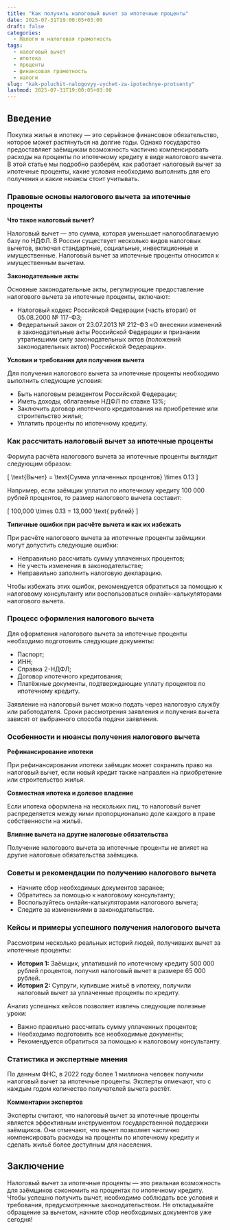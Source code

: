 ```yaml
---
title: "Как получить налоговый вычет за ипотечные проценты"
date: 2025-07-31T19:00:05+03:00
draft: false
categories:
  - Налоги и налоговая грамотность
tags:
  - налоговый вычет
  - ипотека
  - проценты
  - финансовая грамотность
  - налоги
slug: "kak-poluchit-nalogovyy-vychet-za-ipotechnye-protsenty"
lastmod: 2025-07-31T19:00:05+03:00
---
```


## Введение

Покупка жилья в ипотеку — это серьёзное финансовое обязательство, которое может растянуться на долгие годы. Однако государство предоставляет заёмщикам возможность частично компенсировать расходы на проценты по ипотечному кредиту в виде налогового вычета. В этой статье мы подробно разберём, как работает налоговый вычет за ипотечные проценты, какие условия необходимо выполнить для его получения и какие нюансы стоит учитывать.

### Правовые основы налогового вычета за ипотечные проценты

**Что такое налоговый вычет?**

Налоговый вычет — это сумма, которая уменьшает налогооблагаемую базу по НДФЛ. В России существует несколько видов налоговых вычетов, включая стандартные, социальные, инвестиционные и имущественные. Налоговый вычет за ипотечные проценты относится к имущественным вычетам.

**Законодательные акты**

Основные законодательные акты, регулирующие предоставление налогового вычета за ипотечные проценты, включают:

- Налоговый кодекс Российской Федерации (часть вторая) от 05.08.2000 № 117-ФЗ;
- Федеральный закон от 23.07.2013 № 212-ФЗ «О внесении изменений в законодательные акты Российской Федерации и признании утратившими силу законодательных актов (положений законодательных актов) Российской Федерации».

**Условия и требования для получения вычета**

Для получения налогового вычета за ипотечные проценты необходимо выполнить следующие условия:

- Быть налоговым резидентом Российской Федерации;
- Иметь доходы, облагаемые НДФЛ по ставке 13%;
- Заключить договор ипотечного кредитования на приобретение или строительство жилья;
- Уплатить проценты по ипотечному кредиту.

### Как рассчитать налоговый вычет за ипотечные проценты

Формула расчёта налогового вычета за ипотечные проценты выглядит следующим образом:

[ \text{Вычет} = \text{Сумма уплаченных процентов} \times 0.13 ]

Например, если заёмщик уплатил по ипотечному кредиту 100 000 рублей процентов, то размер налогового вычета составит:

[ 100\,000 \times 0.13 = 13\,000 \text{ рублей} ]

**Типичные ошибки при расчёте вычета и как их избежать**

При расчёте налогового вычета за ипотечные проценты заёмщики могут допустить следующие ошибки:

- Неправильно рассчитать сумму уплаченных процентов;
- Не учесть изменения в законодательстве;
- Неправильно заполнить налоговую декларацию.

Чтобы избежать этих ошибок, рекомендуется обратиться за помощью к налоговому консультанту или воспользоваться онлайн-калькуляторами налогового вычета.

### Процесс оформления налогового вычета

Для оформления налогового вычета за ипотечные проценты необходимо подготовить следующие документы:

- Паспорт;
- ИНН;
- Справка 2-НДФЛ;
- Договор ипотечного кредитования;
- Платёжные документы, подтверждающие уплату процентов по ипотечному кредиту.

Заявление на налоговый вычет можно подать через налоговую службу или работодателя. Сроки рассмотрения заявления и получения вычета зависят от выбранного способа подачи заявления.

### Особенности и нюансы получения налогового вычета

**Рефинансирование ипотеки**

При рефинансировании ипотеки заёмщик может сохранить право на налоговый вычет, если новый кредит также направлен на приобретение или строительство жилья.

**Совместная ипотека и долевое владение**

Если ипотека оформлена на нескольких лиц, то налоговый вычет распределяется между ними пропорционально доле каждого в праве собственности на жильё.

**Влияние вычета на другие налоговые обязательства**

Получение налогового вычета за ипотечные проценты не влияет на другие налоговые обязательства заёмщика.

### Советы и рекомендации по получению налогового вычета

- Начните сбор необходимых документов заранее;
- Обратитесь за помощью к налоговому консультанту;
- Воспользуйтесь онлайн-калькуляторами налогового вычета;
- Следите за изменениями в законодательстве.

### Кейсы и примеры успешного получения налогового вычета

Рассмотрим несколько реальных историй людей, получивших вычет за ипотечные проценты:

- **История 1:** Заёмщик, уплативший по ипотечному кредиту 500 000 рублей процентов, получил налоговый вычет в размере 65 000 рублей.
- **История 2:** Супруги, купившие жильё в ипотеку, получили налоговый вычет за уплаченные проценты по кредиту.

Анализ успешных кейсов позволяет извлечь следующие полезные уроки:

- Важно правильно рассчитать сумму уплаченных процентов;
- Необходимо подготовить все необходимые документы;
- Рекомендуется обратиться за помощью к налоговому консультанту.

### Статистика и экспертные мнения

По данным ФНС, в 2022 году более 1 миллиона человек получили налоговый вычет за ипотечные проценты. Эксперты отмечают, что с каждым годом количество получателей вычета растёт.

**Комментарии экспертов**

Эксперты считают, что налоговый вычет за ипотечные проценты является эффективным инструментом государственной поддержки заёмщиков. Они отмечают, что вычет позволяет частично компенсировать расходы на проценты по ипотечному кредиту и сделать жильё более доступным для населения.

## Заключение

Налоговый вычет за ипотечные проценты — это реальная возможность для заёмщиков сэкономить на процентах по ипотечному кредиту. Чтобы успешно получить вычет, необходимо соблюдать все условия и требования, предусмотренные законодательством. Не откладывайте обращение за вычетом, начните сбор необходимых документов уже сегодня!
